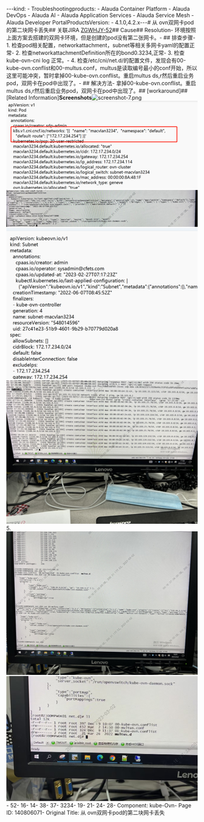 ---kind:   - Troubleshootingproducts:    - Alauda Container Platform   - Alauda DevOps   - Alauda AI   - Alauda Application Services   - Alauda Service Mesh   - Alauda Developer PortalProductsVersion:   - 4.1.0,4.2.x---<!-- A type of document that involves encountering a fault, diag...it, performing root cause analysis, and providing solutions. --># 从 ovn双网卡pod的第二块网卡丢失## 关联JIRA [ZGWHJY-52](https://jira.alauda.cn/browse/ZGWHJY-52)## Cause## Resolution- 环境按照上面方案去搭建的双网卡环境，但是创建的pod没有第二张网卡。- ## 排查步骤- 1. 检查pod相关配置，networkattachment，subnet等相关多网卡yaml的配置正常- 2. 检查networkattachmentDefinition所在的bond0.3234,正常- 3. 检查kube-ovn-cni log 正常。- 4. 检查/etc/cni/net.d/的配置文件，发现会有00-kube-ovn.conflist和00-multus.conf，multus是读取编号最小的conf开始，所以这里可能冲突，暂时拿掉00-kube-ovn.conflist。重启multus ds,r然后重启业务pod，双网卡在pod中出现了。- ## 解决方法- 拿掉00-kube-ovn.conflist。重启multus ds,r然后重启业务pod，双网卡在pod中出现了。## [workaround]## [Related Information]**Screenshots**![screenshot-7.png](https://jira.alauda.cn/secure/attachment/137457/screenshot-7.png)![](assets/cong-ovnshuang-wang-qia-podde-di-er-kuai-wang-qia-diu-shi/image2023-3-3_10-14-38.png)![](assets/cong-ovnshuang-wang-qia-podde-di-er-kuai-wang-qia-diu-shi/image2023-3-3_10-16-6.png)![](assets/cong-ovnshuang-wang-qia-podde-di-er-kuai-wang-qia-diu-shi/image2023-3-3_10-16-37.png)![](assets/cong-ovnshuang-wang-qia-podde-di-er-kuai-wang-qia-diu-shi/image2023-3-3_10-19-1.png)5. ![](assets/cong-ovnshuang-wang-qia-podde-di-er-kuai-wang-qia-diu-shi/image2023-3-3_10-21-24.png)![](assets/cong-ovnshuang-wang-qia-podde-di-er-kuai-wang-qia-diu-shi/image2023-3-3_10-28-2.png)- 52- 16- 14- 38- 37- 3234- 19- 21- 24- 28- Component: kube-Ovn- Page ID: 140806071- Original Title: 从 ovn双网卡pod的第二块网卡丢失